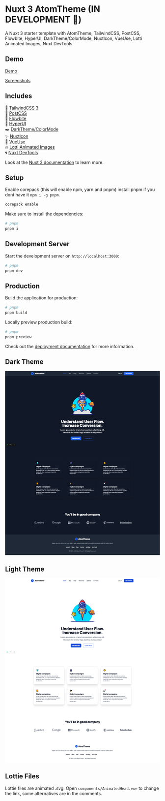 # Nuxt 3 AtomTheme (IN DEVELOPMENT 🚧)

A Nuxt 3 starter template with AtomTheme, TailwindCSS, PostCSS, Flowbite, HyperUI, DarkTheme/ColorMode, NuxtIcon, VueUse, Lotti Animated Images, Nuxt DevTools.

## Demo

[Demo](https://atom-theme.vercel.app/) 

[Screenshots](https://github.com/dazeb/AtomTheme/edit/main/README.md#dark-theme)

## Includes

:dash: [TailwindCSS 3](https://tailwindcss.com)  
:postbox: [PostCSS](https://postcss.org)  
:ocean: [Flowbite](https://flowbite.com)  
:rocket: [HyperUI](hyperui.dev)  
:black_nib: [DarkTheme/ColorMode](https://color-mode.nuxtjs.org/)  
:sparkles: [NuxtIcon](https://github.com/nuxt-modules/icon)  
:star2: [VueUse](https://vueuse.org)  
:fire: [Lotti Animated Images](https://vue3-lottie.vercel.app/)  
🌀 [Nuxt DevTools](https://devtools.nuxtjs.org/)

Look at the [Nuxt 3 documentation](https://nuxt.com/docs/getting-started/introduction) to learn more.

## Setup

Enable corepack (this will enable npm, yarn and pnpm) install pnpm if you dont have it `npm i -g pnpm`.
```bash
corepack enable
```

Make sure to install the dependencies:

```bash
# pnpm
pnpm i
```

## Development Server

Start the development server on `http://localhost:3000`:

```bash
# pnpm
pnpm dev
```

## Production

Build the application for production:

```bash
# pnpm
pnpm build
```

Locally preview production build:

```bash
# pnpm
pnpm preview
```

Check out the [deployment documentation](https://nuxt.com/docs/getting-started/deployment) for more information.

## Dark Theme

![Image Title](/atomtheme-dark.png)

## Light Theme

![Image Title](/atomtheme-light.png)

## Lottie Files  
Lottie files are animated .svg. Open `components/AnimatedHead.vue` to change the link, some alternatives are in the comments.

